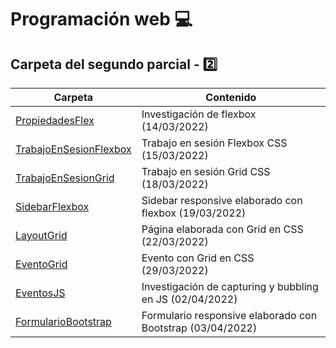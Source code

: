 
# Programación web :computer:

## Carpeta del segundo parcial - :two:

| Carpeta | Contenido |
| ------- | --------- |
| [PropiedadesFlex](PropiedadesFlex/Investigación%20flexbox.md) | Investigación de flexbox (14/03/2022) |
| [TrabajoEnSesionFlexbox](TrabajoEnSesionFlexbox/index.html) | Trabajo en sesión Flexbox CSS (15/03/2022) |
| [TrabajoEnSesionGrid](TrabajoEnSesionGrid/index.html) | Trabajo en sesión Grid CSS (18/03/2022) |
| [SidebarFlexbox](SidebarFlexbox/index.html) | Sidebar responsive elaborado con flexbox (19/03/2022) |
| [LayoutGrid](LayoutGrid/index.html) | Página elaborada con Grid en CSS (22/03/2022) |
| [EventoGrid](EventoGrid/index.html) | Evento con Grid en CSS (29/03/2022) |
| [EventosJS](EventosJS/Capturing%20and%20Bubbling.md) | Investigación de capturing y bubbling en JS (02/04/2022) |
| [FormularioBootstrap](FormularioBootstrap/index.html) | Formulario responsive elaborado con Bootstrap (03/04/2022) |